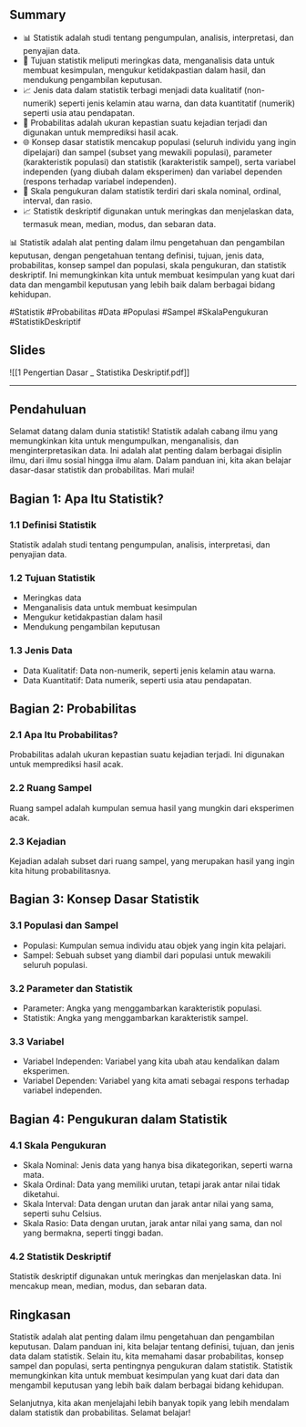 ## Summary

- 📊 Statistik adalah studi tentang pengumpulan, analisis, interpretasi, dan penyajian data.
- 🎯 Tujuan statistik meliputi meringkas data, menganalisis data untuk membuat kesimpulan, mengukur ketidakpastian dalam hasil, dan mendukung pengambilan keputusan.
- 📈 Jenis data dalam statistik terbagi menjadi data kualitatif (non-numerik) seperti jenis kelamin atau warna, dan data kuantitatif (numerik) seperti usia atau pendapatan.
- 🎲 Probabilitas adalah ukuran kepastian suatu kejadian terjadi dan digunakan untuk memprediksi hasil acak.
- 🌐 Konsep dasar statistik mencakup populasi (seluruh individu yang ingin dipelajari) dan sampel (subset yang mewakili populasi), parameter (karakteristik populasi) dan statistik (karakteristik sampel), serta variabel independen (yang diubah dalam eksperimen) dan variabel dependen (respons terhadap variabel independen).
- 📏 Skala pengukuran dalam statistik terdiri dari skala nominal, ordinal, interval, dan rasio.
- 📈 Statistik deskriptif digunakan untuk meringkas dan menjelaskan data, termasuk mean, median, modus, dan sebaran data.

📊 Statistik adalah alat penting dalam ilmu pengetahuan dan pengambilan keputusan, dengan pengetahuan tentang definisi, tujuan, jenis data, probabilitas, konsep sampel dan populasi, skala pengukuran, dan statistik deskriptif. Ini memungkinkan kita untuk membuat kesimpulan yang kuat dari data dan mengambil keputusan yang lebih baik dalam berbagai bidang kehidupan.

#Statistik #Probabilitas #Data #Populasi #Sampel #SkalaPengukuran #StatistikDeskriptif
## Slides

![[1 Pengertian Dasar _ Statistika Deskriptif.pdf]]

---
## Pendahuluan

Selamat datang dalam dunia statistik! Statistik adalah cabang ilmu yang memungkinkan kita untuk mengumpulkan, menganalisis, dan menginterpretasikan data. Ini adalah alat penting dalam berbagai disiplin ilmu, dari ilmu sosial hingga ilmu alam. Dalam panduan ini, kita akan belajar dasar-dasar statistik dan probabilitas. Mari mulai!

## Bagian 1: Apa Itu Statistik?

### 1.1 Definisi Statistik
Statistik adalah studi tentang pengumpulan, analisis, interpretasi, dan penyajian data.

### 1.2 Tujuan Statistik
- Meringkas data
- Menganalisis data untuk membuat kesimpulan
- Mengukur ketidakpastian dalam hasil
- Mendukung pengambilan keputusan

### 1.3 Jenis Data
- Data Kualitatif: Data non-numerik, seperti jenis kelamin atau warna.
- Data Kuantitatif: Data numerik, seperti usia atau pendapatan.

## Bagian 2: Probabilitas

### 2.1 Apa Itu Probabilitas?
Probabilitas adalah ukuran kepastian suatu kejadian terjadi. Ini digunakan untuk memprediksi hasil acak.

### 2.2 Ruang Sampel
Ruang sampel adalah kumpulan semua hasil yang mungkin dari eksperimen acak.

### 2.3 Kejadian
Kejadian adalah subset dari ruang sampel, yang merupakan hasil yang ingin kita hitung probabilitasnya.

## Bagian 3: Konsep Dasar Statistik

### 3.1 Populasi dan Sampel
- Populasi: Kumpulan semua individu atau objek yang ingin kita pelajari.
- Sampel: Sebuah subset yang diambil dari populasi untuk mewakili seluruh populasi.

### 3.2 Parameter dan Statistik
- Parameter: Angka yang menggambarkan karakteristik populasi.
- Statistik: Angka yang menggambarkan karakteristik sampel.

### 3.3 Variabel
- Variabel Independen: Variabel yang kita ubah atau kendalikan dalam eksperimen.
- Variabel Dependen: Variabel yang kita amati sebagai respons terhadap variabel independen.

## Bagian 4: Pengukuran dalam Statistik

### 4.1 Skala Pengukuran
- Skala Nominal: Jenis data yang hanya bisa dikategorikan, seperti warna mata.
- Skala Ordinal: Data yang memiliki urutan, tetapi jarak antar nilai tidak diketahui.
- Skala Interval: Data dengan urutan dan jarak antar nilai yang sama, seperti suhu Celsius.
- Skala Rasio: Data dengan urutan, jarak antar nilai yang sama, dan nol yang bermakna, seperti tinggi badan.

### 4.2 Statistik Deskriptif
Statistik deskriptif digunakan untuk meringkas dan menjelaskan data. Ini mencakup mean, median, modus, dan sebaran data.

## Ringkasan

Statistik adalah alat penting dalam ilmu pengetahuan dan pengambilan keputusan. Dalam panduan ini, kita belajar tentang definisi, tujuan, dan jenis data dalam statistik. Selain itu, kita memahami dasar probabilitas, konsep sampel dan populasi, serta pentingnya pengukuran dalam statistik. Statistik memungkinkan kita untuk membuat kesimpulan yang kuat dari data dan mengambil keputusan yang lebih baik dalam berbagai bidang kehidupan.

Selanjutnya, kita akan menjelajahi lebih banyak topik yang lebih mendalam dalam statistik dan probabilitas. Selamat belajar!